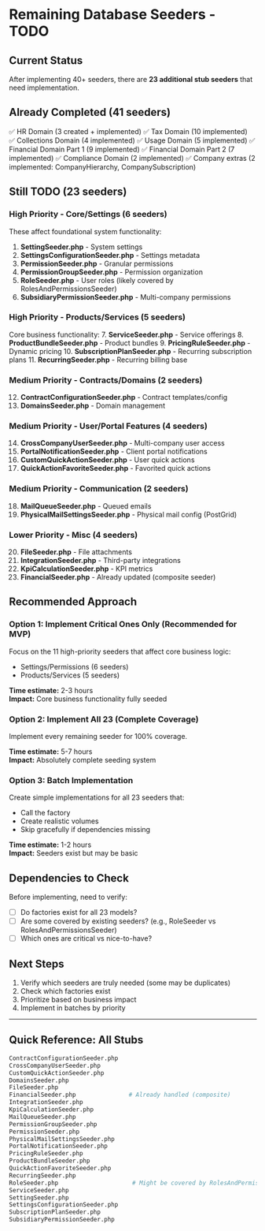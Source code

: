 # Remaining Database Seeders - TODO

## Current Status
After implementing 40+ seeders, there are **23 additional stub seeders** that need implementation.

## Already Completed (41 seeders)
✅ HR Domain (3 created + implemented)
✅ Tax Domain (10 implemented)  
✅ Collections Domain (4 implemented)
✅ Usage Domain (5 implemented)
✅ Financial Domain Part 1 (9 implemented)
✅ Financial Domain Part 2 (7 implemented)
✅ Compliance Domain (2 implemented)
✅ Company extras (2 implemented: CompanyHierarchy, CompanySubscription)

## Still TODO (23 seeders)

### High Priority - Core/Settings (6 seeders)
These affect foundational system functionality:
1. **SettingSeeder.php** - System settings
2. **SettingsConfigurationSeeder.php** - Settings metadata
3. **PermissionSeeder.php** - Granular permissions
4. **PermissionGroupSeeder.php** - Permission organization
5. **RoleSeeder.php** - User roles (likely covered by RolesAndPermissionsSeeder)
6. **SubsidiaryPermissionSeeder.php** - Multi-company permissions

### High Priority - Products/Services (5 seeders)
Core business functionality:
7. **ServiceSeeder.php** - Service offerings
8. **ProductBundleSeeder.php** - Product bundles
9. **PricingRuleSeeder.php** - Dynamic pricing
10. **SubscriptionPlanSeeder.php** - Recurring subscription plans
11. **RecurringSeeder.php** - Recurring billing base

### Medium Priority - Contracts/Domains (2 seeders)
12. **ContractConfigurationSeeder.php** - Contract templates/config
13. **DomainsSeeder.php** - Domain management

### Medium Priority - User/Portal Features (4 seeders)
14. **CrossCompanyUserSeeder.php** - Multi-company user access
15. **PortalNotificationSeeder.php** - Client portal notifications
16. **CustomQuickActionSeeder.php** - User quick actions
17. **QuickActionFavoriteSeeder.php** - Favorited quick actions

### Medium Priority - Communication (2 seeders)
18. **MailQueueSeeder.php** - Queued emails
19. **PhysicalMailSettingsSeeder.php** - Physical mail config (PostGrid)

### Lower Priority - Misc (4 seeders)
20. **FileSeeder.php** - File attachments
21. **IntegrationSeeder.php** - Third-party integrations
22. **KpiCalculationSeeder.php** - KPI metrics
23. **FinancialSeeder.php** - Already updated (composite seeder)

## Recommended Approach

### Option 1: Implement Critical Ones Only (Recommended for MVP)
Focus on the 11 high-priority seeders that affect core business logic:
- Settings/Permissions (6 seeders)
- Products/Services (5 seeders)

**Time estimate:** 2-3 hours  
**Impact:** Core business functionality fully seeded

### Option 2: Implement All 23 (Complete Coverage)
Implement every remaining seeder for 100% coverage.

**Time estimate:** 5-7 hours  
**Impact:** Absolutely complete seeding system

### Option 3: Batch Implementation
Create simple implementations for all 23 seeders that:
- Call the factory
- Create realistic volumes
- Skip gracefully if dependencies missing

**Time estimate:** 1-2 hours  
**Impact:** Seeders exist but may be basic

## Dependencies to Check

Before implementing, need to verify:
- [ ] Do factories exist for all 23 models?
- [ ] Are some covered by existing seeders? (e.g., RoleSeeder vs RolesAndPermissionsSeeder)
- [ ] Which ones are critical vs nice-to-have?

## Next Steps

1. Verify which seeders are truly needed (some may be duplicates)
2. Check which factories exist
3. Prioritize based on business impact
4. Implement in batches by priority

---

## Quick Reference: All Stubs

```bash
ContractConfigurationSeeder.php
CrossCompanyUserSeeder.php
CustomQuickActionSeeder.php
DomainsSeeder.php
FileSeeder.php
FinancialSeeder.php               # Already handled (composite)
IntegrationSeeder.php
KpiCalculationSeeder.php
MailQueueSeeder.php
PermissionGroupSeeder.php
PermissionSeeder.php
PhysicalMailSettingsSeeder.php
PortalNotificationSeeder.php
PricingRuleSeeder.php
ProductBundleSeeder.php
QuickActionFavoriteSeeder.php
RecurringSeeder.php
RoleSeeder.php                     # Might be covered by RolesAndPermissionsSeeder
ServiceSeeder.php
SettingSeeder.php
SettingsConfigurationSeeder.php
SubscriptionPlanSeeder.php
SubsidiaryPermissionSeeder.php
```

